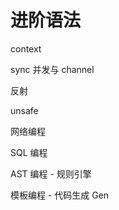 
# 进阶语法


context

sync 并发与 channel

反射

unsafe

网络编程

SQL 编程

AST 编程
    - 规则引擎

模板编程
    - 代码生成 Gen

